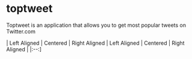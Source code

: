 # toptweet
Toptweet is an application that allows you to get most popular tweets on Twitter.com

| Left Aligned | Centered | Right Aligned | Left Aligned | Centered | Right Aligned |
|:--:]

